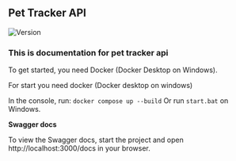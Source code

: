 ## Pet Tracker API

![Version](https://img.shields.io/badge/version-0.0.1--dev-blue)

### This is documentation for pet tracker api

To get started, you need Docker (Docker Desktop on Windows).

For start you need docker (Docker desktop on windows)

In the console, run: `docker compose up --build`
Or run `start.bat` on Windows.

**Swagger docs**

To view the Swagger docs, start the project and open http://localhost:3000/docs in your browser.
